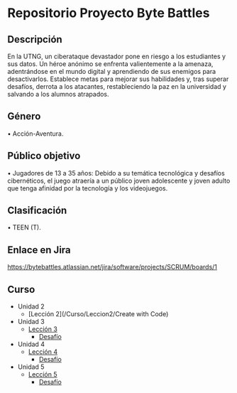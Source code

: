# Repositorio Proyecto Byte Battles

## Descripción 
En la UTNG, un ciberataque devastador pone en riesgo a los estudiantes y sus datos. Un héroe anónimo se enfrenta valientemente a la amenaza, adentrándose en el mundo digital y aprendiendo de sus enemigos para desactivarlos. Establece metas para mejorar sus habilidades y, tras superar desafíos, derrota a los atacantes, restableciendo la paz en la universidad y salvando a los alumnos atrapados.

## Género
•	Acción-Aventura.

## Público objetivo
•	Jugadores de 13 a 35 años: Debido a su temática tecnológica y desafíos cibernéticos, el juego atraería a un público joven adolescente y joven adulto que tenga afinidad por la tecnología y los videojuegos.

## Clasificación
•	TEEN (T).

## Enlace en Jira
https://bytebattles.atlassian.net/jira/software/projects/SCRUM/boards/1

## Curso
- Unidad 2
  - [Lección 2](/Curso/Leccion2/Create with Code)
- Unidad 3
  - [Lección 3](/carpeta_principal/Subcarpeta1)
    - [Desafío](/carpeta_principal/Subcarpeta1/ArchivoA.txt)
- Unidad 4
  - [Lección 4](/carpeta_principal/Subcarpeta1)
    - [Desafío](/carpeta_principal/Subcarpeta1/ArchivoA.txt)
- Unidad 5
  - [Lección 5](/carpeta_principal/Subcarpeta1)
    - [Desafío](/carpeta_principal/Subcarpeta1/ArchivoA.txt)


